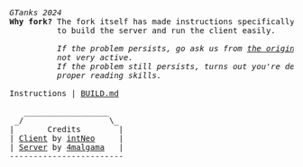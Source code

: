 <pre>
<i>GTanks 2024</i>
<b>Why fork?</b> The fork itself has made instructions specifically
          to build the server and run the client easily.

          <i>If the problem persists, go ask us from <a href="https://github.com/4malgama/gtanks_server_remake/issues">the original repository</a> - altrough,
          not very active.
          If the problem still persists, turns out you're dead - rebuild it again with
          proper reading skills.</i>

Instructions | <a href="https://github.com/bjuonday/gtanks_server_remake/blob/master/BUILD.md">BUILD.md</a>

   __________________
 _/                  \_
|       Credits        |
| <a href="https://github.com/intNeo/gt_client_2024">Client</a> by <a href="https://github.com/intNeo/">intNeo</a>     |
| <a href="https://github.com/4malgama/gtanks_server_remake">Server</a> by <a href="https://github.com/4malgama/">4malgama</a>   |
------------------------
</pre>
